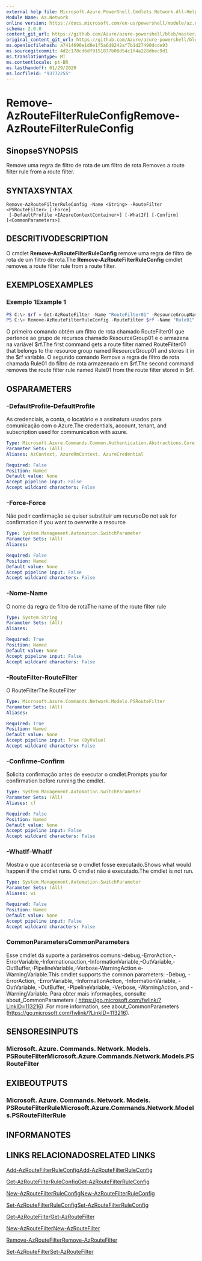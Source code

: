 ```yaml
---
external help file: Microsoft.Azure.PowerShell.Cmdlets.Network.dll-Help.xml
Module Name: Az.Network
online version: https://docs.microsoft.com/en-us/powershell/module/az.network/remove-azroutefilterruleconfig
schema: 2.0.0
content_git_url: https://github.com/Azure/azure-powershell/blob/master/src/Network/Network/help/Remove-AzRouteFilterRuleConfig.md
original_content_git_url: https://github.com/Azure/azure-powershell/blob/master/src/Network/Network/help/Remove-AzRouteFilterRuleConfig.md
ms.openlocfilehash: a7414690e1d0e1f5a6d8242af7b1d27490dcde93
ms.sourcegitcommit: 4d2c178cd6df9151877b08d54c1f4a228dbec9d1
ms.translationtype: MT
ms.contentlocale: pt-BR
ms.lasthandoff: 01/29/2020
ms.locfileid: "93772255"
---
```

# <span data-ttu-id="41379-101">Remove-AzRouteFilterRuleConfig</span><span class="sxs-lookup"><span data-stu-id="41379-101">Remove-AzRouteFilterRuleConfig</span></span>

## <span data-ttu-id="41379-102">Sinopse</span><span class="sxs-lookup"><span data-stu-id="41379-102">SYNOPSIS</span></span>
<span data-ttu-id="41379-103">Remove uma regra de filtro de rota de um filtro de rota.</span><span class="sxs-lookup"><span data-stu-id="41379-103">Removes a route filter rule from a route filter.</span></span>

## <span data-ttu-id="41379-104">SYNTAX</span><span class="sxs-lookup"><span data-stu-id="41379-104">SYNTAX</span></span>

```
Remove-AzRouteFilterRuleConfig -Name <String> -RouteFilter <PSRouteFilter> [-Force]
 [-DefaultProfile <IAzureContextContainer>] [-WhatIf] [-Confirm] [<CommonParameters>]
```

## <span data-ttu-id="41379-105">DESCRITIVO</span><span class="sxs-lookup"><span data-stu-id="41379-105">DESCRIPTION</span></span>
<span data-ttu-id="41379-106">O cmdlet **Remove-AzRouteFilterRuleConfig** remove uma regra de filtro de rota de um filtro de rota.</span><span class="sxs-lookup"><span data-stu-id="41379-106">The **Remove-AzRouteFilterRuleConfig** cmdlet removes a route filter rule from a route filter.</span></span>

## <span data-ttu-id="41379-107">EXEMPLOS</span><span class="sxs-lookup"><span data-stu-id="41379-107">EXAMPLES</span></span>

### <span data-ttu-id="41379-108">Exemplo 1</span><span class="sxs-lookup"><span data-stu-id="41379-108">Example 1</span></span>
```powershell
PS C:\> $rf = Get-AzRouteFilter -Name "RouteFilter01" -ResourceGroupName "ResourceGroup01"
PS C:\> Remove-AzRouteFilterRuleConfig -RouteFilter $rf -Name "Rule01"
```

<span data-ttu-id="41379-109">O primeiro comando obtém um filtro de rota chamado RouteFilter01 que pertence ao grupo de recursos chamado ResourceGroup01 e o armazena na variável $rf.</span><span class="sxs-lookup"><span data-stu-id="41379-109">The first command gets a route filter named RouteFilter01 that belongs to the resource group named ResourceGroup01 and stores it in the $rf variable.</span></span>
<span data-ttu-id="41379-110">O segundo comando Remove a regra de filtro de rota chamada Rule01 do filtro de rota armazenado em $rf.</span><span class="sxs-lookup"><span data-stu-id="41379-110">The second command removes the route filter rule named Rule01 from the route filter stored in $rf.</span></span>

## <span data-ttu-id="41379-111">OS</span><span class="sxs-lookup"><span data-stu-id="41379-111">PARAMETERS</span></span>

### <span data-ttu-id="41379-112">-DefaultProfile</span><span class="sxs-lookup"><span data-stu-id="41379-112">-DefaultProfile</span></span>
<span data-ttu-id="41379-113">As credenciais, a conta, o locatário e a assinatura usados para comunicação com o Azure.</span><span class="sxs-lookup"><span data-stu-id="41379-113">The credentials, account, tenant, and subscription used for communication with azure.</span></span>

```yaml
Type: Microsoft.Azure.Commands.Common.Authentication.Abstractions.Core.IAzureContextContainer
Parameter Sets: (All)
Aliases: AzContext, AzureRmContext, AzureCredential

Required: False
Position: Named
Default value: None
Accept pipeline input: False
Accept wildcard characters: False
```

### <span data-ttu-id="41379-114">-Force</span><span class="sxs-lookup"><span data-stu-id="41379-114">-Force</span></span>
<span data-ttu-id="41379-115">Não pedir confirmação se quiser substituir um recurso</span><span class="sxs-lookup"><span data-stu-id="41379-115">Do not ask for confirmation if you want to overwrite a resource</span></span>

```yaml
Type: System.Management.Automation.SwitchParameter
Parameter Sets: (All)
Aliases:

Required: False
Position: Named
Default value: None
Accept pipeline input: False
Accept wildcard characters: False
```

### <span data-ttu-id="41379-116">-Nome</span><span class="sxs-lookup"><span data-stu-id="41379-116">-Name</span></span>
<span data-ttu-id="41379-117">O nome da regra de filtro de rota</span><span class="sxs-lookup"><span data-stu-id="41379-117">The name of the route filter rule</span></span>

```yaml
Type: System.String
Parameter Sets: (All)
Aliases:

Required: True
Position: Named
Default value: None
Accept pipeline input: False
Accept wildcard characters: False
```

### <span data-ttu-id="41379-118">-RouteFilter</span><span class="sxs-lookup"><span data-stu-id="41379-118">-RouteFilter</span></span>
<span data-ttu-id="41379-119">O RouteFilter</span><span class="sxs-lookup"><span data-stu-id="41379-119">The RouteFilter</span></span>

```yaml
Type: Microsoft.Azure.Commands.Network.Models.PSRouteFilter
Parameter Sets: (All)
Aliases:

Required: True
Position: Named
Default value: None
Accept pipeline input: True (ByValue)
Accept wildcard characters: False
```

### <span data-ttu-id="41379-120">-Confirme</span><span class="sxs-lookup"><span data-stu-id="41379-120">-Confirm</span></span>
<span data-ttu-id="41379-121">Solicita confirmação antes de executar o cmdlet.</span><span class="sxs-lookup"><span data-stu-id="41379-121">Prompts you for confirmation before running the cmdlet.</span></span>

```yaml
Type: System.Management.Automation.SwitchParameter
Parameter Sets: (All)
Aliases: cf

Required: False
Position: Named
Default value: None
Accept pipeline input: False
Accept wildcard characters: False
```

### <span data-ttu-id="41379-122">-WhatIf</span><span class="sxs-lookup"><span data-stu-id="41379-122">-WhatIf</span></span>
<span data-ttu-id="41379-123">Mostra o que aconteceria se o cmdlet fosse executado.</span><span class="sxs-lookup"><span data-stu-id="41379-123">Shows what would happen if the cmdlet runs.</span></span> <span data-ttu-id="41379-124">O cmdlet não é executado.</span><span class="sxs-lookup"><span data-stu-id="41379-124">The cmdlet is not run.</span></span>

```yaml
Type: System.Management.Automation.SwitchParameter
Parameter Sets: (All)
Aliases: wi

Required: False
Position: Named
Default value: None
Accept pipeline input: False
Accept wildcard characters: False
```

### <span data-ttu-id="41379-125">CommonParameters</span><span class="sxs-lookup"><span data-stu-id="41379-125">CommonParameters</span></span>
<span data-ttu-id="41379-126">Esse cmdlet dá suporte a parâmetros comuns:-debug,-ErrorAction,-ErrorVariable,-Informationaction,-InformationVariable,-OutVariable,-OutBuffer,-PipelineVariable,-Verbose-WarningAction e-WarningVariable.</span><span class="sxs-lookup"><span data-stu-id="41379-126">This cmdlet supports the common parameters: -Debug, -ErrorAction, -ErrorVariable, -InformationAction, -InformationVariable, -OutVariable, -OutBuffer, -PipelineVariable, -Verbose, -WarningAction, and -WarningVariable.</span></span> <span data-ttu-id="41379-127">Para obter mais informações, consulte about_CommonParameters ( https://go.microsoft.com/fwlink/?LinkID=113216) .</span><span class="sxs-lookup"><span data-stu-id="41379-127">For more information, see about_CommonParameters (https://go.microsoft.com/fwlink/?LinkID=113216).</span></span>

## <span data-ttu-id="41379-128">SENSORES</span><span class="sxs-lookup"><span data-stu-id="41379-128">INPUTS</span></span>

### <span data-ttu-id="41379-129">Microsoft. Azure. Commands. Network. Models. PSRouteFilter</span><span class="sxs-lookup"><span data-stu-id="41379-129">Microsoft.Azure.Commands.Network.Models.PSRouteFilter</span></span>

## <span data-ttu-id="41379-130">EXIBE</span><span class="sxs-lookup"><span data-stu-id="41379-130">OUTPUTS</span></span>

### <span data-ttu-id="41379-131">Microsoft. Azure. Commands. Network. Models. PSRouteFilterRule</span><span class="sxs-lookup"><span data-stu-id="41379-131">Microsoft.Azure.Commands.Network.Models.PSRouteFilterRule</span></span>

## <span data-ttu-id="41379-132">INFORMA</span><span class="sxs-lookup"><span data-stu-id="41379-132">NOTES</span></span>

## <span data-ttu-id="41379-133">LINKS RELACIONADOS</span><span class="sxs-lookup"><span data-stu-id="41379-133">RELATED LINKS</span></span>

[<span data-ttu-id="41379-134">Add-AzRouteFilterRuleConfig</span><span class="sxs-lookup"><span data-stu-id="41379-134">Add-AzRouteFilterRuleConfig</span></span>](./Add-AzRouteFilterRuleConfig.md)

[<span data-ttu-id="41379-135">Get-AzRouteFilterRuleConfig</span><span class="sxs-lookup"><span data-stu-id="41379-135">Get-AzRouteFilterRuleConfig</span></span>](./Get-AzRouteFilterRuleConfig.md)

[<span data-ttu-id="41379-136">New-AzRouteFilterRuleConfig</span><span class="sxs-lookup"><span data-stu-id="41379-136">New-AzRouteFilterRuleConfig</span></span>](./New-AzRouteFilterRuleConfig.md)

[<span data-ttu-id="41379-137">Set-AzRouteFilterRuleConfig</span><span class="sxs-lookup"><span data-stu-id="41379-137">Set-AzRouteFilterRuleConfig</span></span>](./Set-AzRouteFilterRuleConfig.md)

[<span data-ttu-id="41379-138">Get-AzRouteFilter</span><span class="sxs-lookup"><span data-stu-id="41379-138">Get-AzRouteFilter</span></span>](./Get-AzRouteFilter.md)

[<span data-ttu-id="41379-139">New-AzRouteFilter</span><span class="sxs-lookup"><span data-stu-id="41379-139">New-AzRouteFilter</span></span>](./New-AzRouteFilter.md)

[<span data-ttu-id="41379-140">Remove-AzRouteFilter</span><span class="sxs-lookup"><span data-stu-id="41379-140">Remove-AzRouteFilter</span></span>](./Remove-AzRouteFilter.md)

[<span data-ttu-id="41379-141">Set-AzRouteFilter</span><span class="sxs-lookup"><span data-stu-id="41379-141">Set-AzRouteFilter</span></span>](./Set-AzRouteFilter.md)
